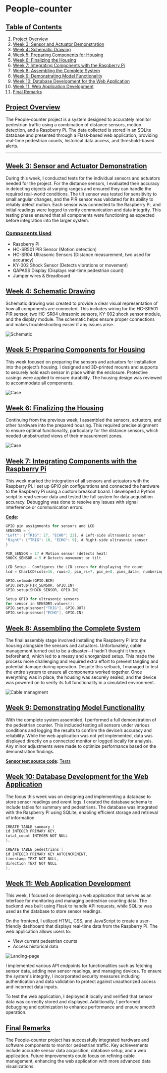 # People-counter

## [Table of Contents](pplx://action/followup)
1. [Project Overview](#project-overview)
2. [Week 3: Sensor and Actuator Demonstration](#week-3-sensor-and-actuator-demonstration)
3. [Week 4: Schematic Drawing](#week-4-schematic-drawing)
4. [Week 5: Preparing Components for Housing](#week-5-preparing-components-for-housing)
5. [Week 6: Finalizing the Housing](#week-6-finalizing-the-housing)
6. [Week 7: Integrating Components with the Raspberry Pi](#week-7-integrating-components-with-the-raspberry-pi)
7. [Week 8: Assembling the Complete System](#week-8-assembling-the-complete-system)
8. [Week 9: Demonstrating Model Functionality](#week-9-demonstrating-model-functionality)
9. [Week 10: Database Development for the Web Application](#week-10-database-development-for-the-web-application)
10. [Week 11: Web Application Development](#week-11-web-application-development)
11. [Final Remarks](#final-remarks)

## [Project Overview](pplx://action/followup)
The People-counter project is a system designed to accurately monitor pedestrian traffic using a combination of distance sensors, motion detection, and a Raspberry Pi. The data collected is stored in an SQLite database and presented through a Flask-based web application, providing real-time pedestrian counts, historical data access, and threshold-based alerts.

---

## [Week 3: Sensor and Actuator Demonstration](pplx://action/followup)
During this week, I conducted tests for the individual sensors and actuators needed for the project. For the distance sensors, I evaluated their accuracy in detecting objects at varying ranges and ensured they can handle the required real-world conditions. The tilt sensor was tested for sensitivity to small angular changes, and the PIR sensor was validated for its ability to reliably detect motion. Each sensor was connected to the Raspberry Pi, and initial readings were logged to verify communication and data integrity. This testing phase ensured that all components were functioning as expected before integration into the larger system.

### [Components Used](pplx://action/followup)
- Raspberry Pi
- HC-SR501 PIR Sensor (Motion detection)
- HC-SR04 Ultrasonic Sensors (Distance measurement, two used for accuracy)
- KY-002 Shock Sensor (Detects vibrations or movement)
- QAPASS Display (Displays real-time pedestrian count)
- Jumper wires & Breadboard

## [Week 4: Schematic Drawing](pplx://action/followup)
Schematic drawing was created to provide a clear visual representation of how all components are connected. This includes wiring for the HC-SR501 PIR sensor, two HC-SR04 ultrasonic sensors, KY-002 shock sensor module, and the display module. The schematic helps ensure proper connections and makes troubleshooting easier if any issues arise.

![Schematic](Software/Frizting/shemaPC.png)

## [Week 5: Preparing Components for Housing](pplx://action/followup)
This week focused on preparing the sensors and actuators for installation into the project’s housing. I designed and 3D-printed mounts and supports to securely hold each sensor in place within the enclosure. Protective casings were applied to ensure durability. The housing design was reviewed to accommodate all components.

![Case](Hardware/3D-design/Images/Case-collage.png)

## [Week 6: Finalizing the Housing](pplx://action/followup)
Continuing from the previous week, I assembled the sensors, actuators, and other hardware into the prepared housing. This required precise alignment to ensure optimal functionality, particularly for the distance sensors, which needed unobstructed views of their measurement zones.

![Case](Hardware/3D-design/Images/Case-lid-collage.png)

## [Week 7: Integrating Components with the Raspberry Pi](pplx://action/followup)
This week marked the integration of all sensors and actuators with the Raspberry Pi. I set up GPIO pin configurations and connected the hardware to the Raspberry Pi using a custom breakout board. I developed a Python script to read sensor data and tested the full system for data acquisition accuracy. Debugging was done to resolve any issues with signal interference or communication errors.

**[Code](pplx://action/followup):**
```c
GPIO pin assignments for sensors and LCD
SENSORS = {
"Left": {"TRIG": 27, "ECHO": 22}, # Left-side ultrasonic sensor
"Right": {"TRIG": 10, "ECHO": 9}, # Right-side ultrasonic sensor
}

PIR_SENSOR = 17 # Motion sensor (detects heat)
SHOCK_SENSOR = 5 # Detects movement or tilt

LCD Setup - Configures the LCD screen for displaying the count
lcd = CharLCD(cols=16, rows=2, pin_rs=7, pin_e=8, pins_data=, numbering_mode=GPIO.BCM)

GPIO.setmode(GPIO.BCM)
GPIO.setup(PIR_SENSOR, GPIO.IN)
GPIO.setup(SHOCK_SENSOR, GPIO.IN)

Setup GPIO for ultrasonic sensors
for sensor in SENSORS.values():
GPIO.setup(sensor["TRIG"], GPIO.OUT)
GPIO.setup(sensor["ECHO"], GPIO.IN)
```

## [Week 8: Assembling the Complete System](pplx://action/followup)
The final assembly stage involved installing the Raspberry Pi into the housing alongside the sensors and actuators. Unfortunately, cable management turned out to be a disaster—I hadn't thought it through beforehand, which led to a messy and unorganized setup. This made the process more challenging and required extra effort to prevent tangling and potential damage during operation. Despite this setback, I managed to test the entire system to ensure all components worked together. Once everything was in place, the housing was securely sealed, and the device was powered on to verify its full functionality in a simulated environment.

![Cable managment](Hardware/Images/Disaster-cable-managment.jpg)

## [Week 9: Demonstrating Model Functionality](pplx://action/followup)
With the complete system assembled, I performed a full demonstration of the pedestrian counter. This included testing all sensors under various conditions and logging the results to confirm the device’s accuracy and reliability. While the web application was not yet implemented, data was displayed directly on a connected monitor or logged locally for analysis. Any minor adjustments were made to optimize performance based on the demonstration findings.

**[Sensor test source code](pplx://action/followup):** [Tests](Software/People-counter/tests)

## [Week 10: Database Development for the Web Application](pplx://action/followup)
The focus this week was on designing and implementing a database to store sensor readings and event logs. I created the database schema to include tables for summary and pedestrians. The database was integrated with the Raspberry Pi using SQLite, enabling efficient storage and retrieval of information.
```c
CREATE TABLE summary (
id INTEGER PRIMARY KEY,
total_count INTEGER NOT NULL
);

CREATE TABLE pedestrians (
id INTEGER PRIMARY KEY AUTOINCREMENT,
timestamp TEXT NOT NULL,
direction TEXT NOT NULL
);
```

## [Week 11: Web Application Development](pplx://action/followup)
This week, I focused on developing a web application that serves as an interface for monitoring and managing pedestrian counting data. The backend was built using Flask to handle API requests, while SQLite was used as the database to store sensor readings.

On the frontend, I utilized HTML, CSS, and JavaScript to create a user-friendly dashboard that displays real-time data from the Raspberry Pi. The web application allows users to:

- View current pedestrian counts
- Access historical data

![Landing-page](Software/People-counter/landing-page.png)

I implemented various API endpoints for functionalities such as fetching sensor data, adding new sensor readings, and managing devices. To ensure the system's integrity, I incorporated security measures including authentication and data validation to protect against unauthorized access and incorrect data inputs.

To test the web application, I deployed it locally and verified that sensor data was correctly stored and displayed. Additionally, I performed debugging and optimization to enhance performance and ensure smooth operation.

## [Final Remarks](pplx://action/followup)
The People-counter project has successfully integrated hardware and software components to monitor pedestrian traffic. Key achievements include accurate sensor data acquisition, database setup, and a web application. Future improvements could focus on refining cable management, enhancing the web application with more advanced data visualizations.

